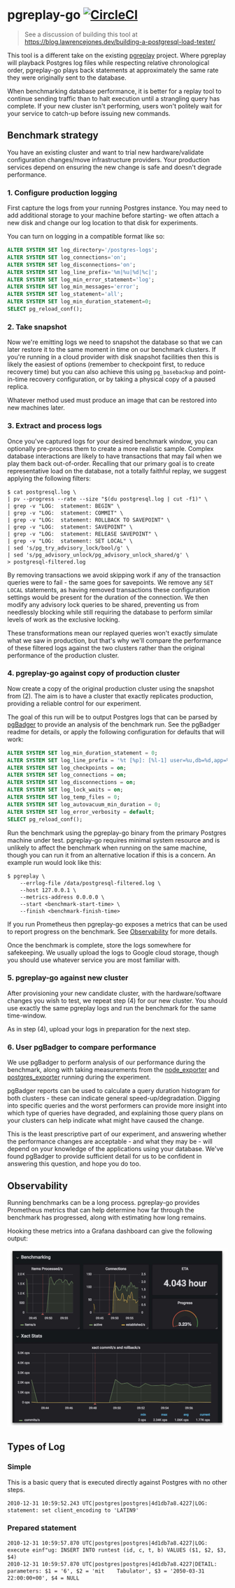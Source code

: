 # pgreplay-go [![CircleCI](https://circleci.com/gh/gocardless/pgreplay-go.svg?style=svg&circle-token=d020aaec823388b8e4debe552960450402964ae7)](https://circleci.com/gh/gocardless/pgreplay-go)

> See a discussion of building this tool at https://blog.lawrencejones.dev/building-a-postgresql-load-tester/

This tool is a different take on the existing [pgreplay](
https://github.com/laurenz/pgreplay) project. Where pgreplay will playback
Postgres log files while respecting relative chronological order, pgreplay-go
plays back statements at approximately the same rate they were originally sent
to the database.

When benchmarking database performance, it is better for a replay tool to
continue sending traffic than to halt execution until a strangling query has
complete. If your new cluster isn't performing, users won't politely wait for
your service to catch-up before issuing new commands.

## Benchmark strategy

You have an existing cluster and want to trial new hardware/validate
configuration changes/move infrastructure providers. Your production services
depend on ensuring the new change is safe and doesn't degrade performance.

### 1. Configure production logging

First capture the logs from your running Postgres instance. You may need to add
additional storage to your machine before starting- we often attach a new disk
and change our log location to that disk for experiments.

You can turn on logging in a compatible format like so:

```sql
ALTER SYSTEM SET log_directory='/postgres-logs';
ALTER SYSTEM SET log_connections='on';
ALTER SYSTEM SET log_disconnections='on';
ALTER SYSTEM SET log_line_prefix='%m|%u|%d|%c|';
ALTER SYSTEM SET log_min_error_statement='log';
ALTER SYSTEM SET log_min_messages='error';
ALTER SYSTEM SET log_statement='all';
ALTER SYSTEM SET log_min_duration_statement=0; 
SELECT pg_reload_conf();
```

### 2. Take snapshot

Now we're emitting logs we need to snapshot the database so that we can later
restore it to the same moment in time on our benchmark clusters. If you're
running in a cloud provider with disk snapshot facilities then this is likely
the easiest of options (remember to checkpoint first, to reduce recovery time)
but you can also achieve this using `pg_basebackup` and point-in-time recovery
configuration, or by taking a physical copy of a paused replica.

Whatever method used must produce an image that can be restored into new
machines later.

### 3. Extract and process logs

Once you've captured logs for your desired benchmark window, you can optionally
pre-process them to create a more realistic sample. Complex database
interactions are likely to have transactions that may fail when we play them
back out-of-order. Recalling that our primary goal is to create representative
load on the database, not a totally faithful replay, we suggest applying the
following filters:

```
$ cat postgresql.log \
| pv --progress --rate --size "$(du postgresql.log | cut -f1)" \
| grep -v "LOG:  statement: BEGIN" \
| grep -v "LOG:  statement: COMMIT" \
| grep -v "LOG:  statement: ROLLBACK TO SAVEPOINT" \
| grep -v "LOG:  statement: SAVEPOINT" \
| grep -v "LOG:  statement: RELEASE SAVEPOINT" \
| grep -v "LOG:  statement: SET LOCAL" \
| sed 's/pg_try_advisory_lock/bool/g' \
| sed 's/pg_advisory_unlock/pg_advisory_unlock_shared/g' \
> postgresql-filtered.log
```

By removing transactions we avoid skipping work if any of the transaction
queries were to fail - the same goes for savepoints.
We remove any `SET LOCAL` statements, as having removed transactions these
configuration settings would be present for the duration of the connection.
We then modify any advisory lock queries to be shared, preventing us from
needlessly blocking while still requiring the database to perform similar levels
of work as the exclusive locking.

These transformations mean our replayed queries won't exactly simulate what we
saw in production, but that's why we'll compare the performance of these
filtered logs against the two clusters rather than the original performance of
the production cluster.

### 4. pgreplay-go against copy of production cluster

Now create a copy of the original production cluster using the snapshot from
(2). The aim is to have a cluster that exactly replicates production, providing
a reliable control for our experiment. 

The goal of this run will be to output Postgres logs that can be parsed by
[pgBadger](https://github.com/darold/pgbadger) to provide an analysis of the
benchmark run. See the pgBadger readme for details, or apply the following
configuration for defaults that will work:

```sql
ALTER SYSTEM SET log_min_duration_statement = 0;
ALTER SYSTEM SET log_line_prefix = '%t [%p]: [%l-1] user=%u,db=%d,app=%a,client=%h '
ALTER SYSTEM SET log_checkpoints = on;
ALTER SYSTEM SET log_connections = on;
ALTER SYSTEM SET log_disconnections = on;
ALTER SYSTEM SET log_lock_waits = on;
ALTER SYSTEM SET log_temp_files = 0;
ALTER SYSTEM SET log_autovacuum_min_duration = 0;
ALTER SYSTEM SET log_error_verbosity = default;
SELECT pg_reload_conf();
```

Run the benchmark using the pgreplay-go binary from the primary Postgres machine
under test. pgreplay-go requires minimal system resource and is unlikely to
affect the benchmark when running on the same machine, though you can run it
from an alternative location if this is a concern. An example run would look
like this:

```
$ pgreplay \
    --errlog-file /data/postgresql-filtered.log \
    --host 127.0.0.1 \
    --metrics-address 0.0.0.0 \
    --start <benchmark-start-time> \
    --finish <benchmark-finish-time>
```

If you run Prometheus then pgreplay-go exposes a metrics that can be used to
report progress on the benchmark. See [Observability](#observability) for more
details.

Once the benchmark is complete, store the logs somewhere for safekeeping. We
usually upload the logs to Google cloud storage, though you should use whatever
service you are most familiar with.

### 5. pgreplay-go against new cluster

After provisioning your new candidate cluster, with the hardware/software
changes you wish to test, we repeat step (4) for our new cluster. You should use
exactly the same pgreplay logs and run the benchmark for the same time-window.

As in step (4), upload your logs in preparation for the next step.

### 6. User pgBadger to compare performance

We use pgBadger to perform analysis of our performance during the benchmark,
along with taking measurements from the
[node_exporter](https://github.com/prometheus/node_exporter) and
[postgres_exporter](https://github.com/rnaveiras/postgres_exporter) running
during the experiment.

pgBadger reports can be used to calculate a query duration histogram for both
clusters - these can indicate general speed-up/degradation. Digging into
specific queries and the worst performers can provide more insight into which
type of queries have degraded, and explaining those query plans on your clusters
can help indicate what might have caused the change.

This is the least prescriptive part of our experiment, and answering whether the
performance changes are acceptable - and what they may be - will depend on your
knowledge of the applications using your database. We've found pgBadger to
provide sufficient detail for us to be confident in answering this question, and
hope you do too.

## Observability

Running benchmarks can be a long process. pgreplay-go provides Prometheus
metrics that can help determine how far through the benchmark has progressed,
along with estimating how long remains.

Hooking these metrics into a Grafana dashboard can give the following output:

![pgreplay-go Grafana dashboard](res/grafana.jpg)

## Types of Log

### Simple

This is a basic query that is executed directly against Postgres with no
other steps.

```
2010-12-31 10:59:52.243 UTC|postgres|postgres|4d1db7a8.4227|LOG:  statement: set client_encoding to 'LATIN9'
```

### Prepared statement

```
2010-12-31 10:59:57.870 UTC|postgres|postgres|4d1db7a8.4227|LOG:  execute einf"ug: INSERT INTO runtest (id, c, t, b) VALUES ($1, $2, $3, $4)
2010-12-31 10:59:57.870 UTC|postgres|postgres|4d1db7a8.4227|DETAIL:  parameters: $1 = '6', $2 = 'mit    Tabulator', $3 = '2050-03-31 22:00:00+00', $4 = NULL
```
